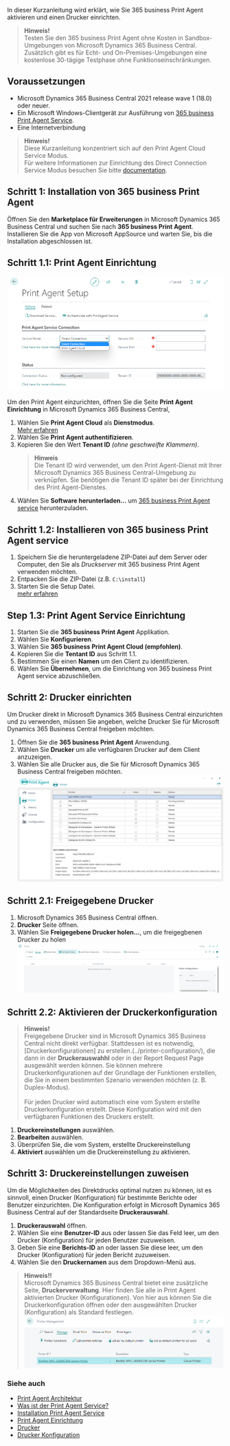 In dieser Kurzanleitung wird erklärt, wie Sie 365 business Print Agent aktivieren und einen Drucker einrichten.

> **Hinweis!**<br>Testen Sie den 365 business Print Agent ohne Kosten in Sandbox-Umgebungen von Microsoft Dynamics 365 Business Central. Zusätzlich gibt es für Echt- und On-Premises-Umgebungen eine kostenlose 30-tägige Testphase ohne Funktionseinschränkungen.

## Voraussetzungen

 - Microsoft Dynamics 365 Business Central 2021 release wave 1 (18.0) oder neuer.
 - Ein Microsoft Windows-Clientgerät zur Ausführung von [365 business Print Agent Service](../print-agent-client-whatis).
 - Eine Internetverbindung

> **Hinweis!**<br>Diese Kurzanleitung konzentriert sich auf den Print Agent Cloud Service Modus.<br>Für weitere Informationen zur Einrichtung des Direct Connection Service Modus besuchen Sie bitte [documentation](../setup/).

## Schritt 1: Installation von 365 business Print Agent

Öffnen Sie den **Marketplace für Erweiterungen** in Microsoft Dynamics 365 Business Central und suchen Sie nach **365 business Print Agent**.
Installieren Sie die App von Microsoft AppSource und warten Sie, bis die Installation abgeschlossen ist.

## Schritt 1.1: Print Agent Einrichtung

![Print Agent Setup](/assets/images/365-business-print-agent/e8147ed3f3a4ba5810c3843510ab68734ce904d7857a0f0b3c60b90851aeae41.png)  

Um den Print Agent einzurichten, öffnen Sie die Seite **Print Agent Einrichtung** in Microsoft Dynamics 365 Business Central,

 1. Wählen Sie **Print Agent Cloud** als **Dienstmodus**.<br>[Mehr erfahren](../print-agent-whatis/#architecture)
 2. Wählen Sie **Print Agent authentifizieren**.
 3. Kopieren Sie den Wert **Tenant ID**  _(ohne geschweifte Klammern)_.
    > **Hinweis**<br>Die Tenant ID wird verwendet, um den Print Agent-Dienst mit Ihrer Microsoft Dynamics 365 Business Central-Umgebung zu verknüpfen. Sie benötigen die Tenant ID später bei der Einrichtung des Print Agent-Dienstes.
 4. Wählen Sie **Software herunterladen...** um  [365 business Print Agent service](../print-agent-client-whatis/) herunterzuladen.

## Schritt 1.2: Installieren von 365 business Print Agent service

 1. Speichern Sie die heruntergeladene ZIP-Datei auf dem Server oder Computer, den Sie als _Druckserver_ mit 365 business Print Agent verwenden möchten.
 2. Entpacken Sie die ZIP-Datei (z.B. `C:\install`)
 3. Starten Sie die Setup Datei.<br>[mehr erfahren](../print-agent-service-installation/)

## Step 1.3: Print Agent Service Einrichtung

 1. Starten Sie die **365 business Print Agent** Applikation.
 2. Wählen Sie **Konfigurieren**.
 3. Wählen Sie **365 business Print Agent Cloud (empfohlen)**.
 4. Kopieren Sie die **Tentant ID** aus Schritt 1.1.
 5. Bestimmen Sie einen **Namen** um den Client zu identifizieren.
 6. Wählen Sie **Übernehmen**, um die Einrichtung von 365 business Print Agent service abzuschließen.

## Schritt 2: Drucker einrichten

Um Drucker direkt in Microsoft Dynamics 365 Business Central einzurichten und zu verwenden, müssen Sie angeben, welche Drucker Sie für Microsoft Dynamics 365 Business Central freigeben möchten.

 1. Öffnen Sie die  **365 business Print Agent** Anwendung.
 2. Wählen Sie **Drucker** um alle verfügbaren Drucker auf dem Client anzuzeigen.
 3. Wählen Sie alle Drucker aus, die Sie für Microsoft Dynamics 365 Business Central freigeben möchten.
    ![Shared Printer](/assets/images/365-business-print-agent/ad01eb85658694c75716cb5dbce514bd3763fb94b48e505c0288c2bcf8638737.png)  

## Schritt 2.1: Freigegebene Drucker

 1. Microsoft Dynamics 365 Business Central öffnen.
 2. **Drucker** Seite öffnen.
 3. Wählen Sie **Freigegebene Drucker holen...**, um die freigegbenen Drucker zu holen
    ![Printers page actions](/assets/images/365-business-print-agent/567d50c1f1eb153215a9880611e4bf22f762cf6e6899086d80325209fc99ce9a.png)

## Schritt 2.2: Aktivieren der Druckerkonfiguration

> **Hinweis!**<br>Freigegebene Drucker sind in Microsoft Dynamics 365 Business Central nicht direkt verfügbar. Stattdessen ist es notwendig, [Druckerkonfigurationen] zu erstellen.(../printer-configuration/), die dann in der **Druckerauswahhl** oder in der Report Request Page ausgewählt werden können. Sie können mehrere Druckerkonfigurationen auf der Grundlage der Funktionen erstellen, die Sie in einem bestimmten Szenario verwenden möchten (z. B. Duplex-Modus).<br><br>Für jeden Drucker wird automatisch eine vom System erstellte Druckerkonfiguration erstellt. Diese Konfiguration wird mit den verfügbaren Funktionen des Druckers erstellt.

 1. **Druckereinstellungen** auswählen.
 2. **Bearbeiten** auswählen.
 3. Überprüfen Sie, die vom System, erstellte Druckereinstellung
 4. **Aktiviert** auswählen um die Druckereinstellung zu aktivieren.

## Schritt 3: Druckereinstellungen zuweisen

Um die Möglichkeiten des Direktdrucks optimal nutzen zu können, ist es sinnvoll, einen Drucker (Konfiguration) für bestimmte Berichte oder Benutzer einzurichten. Die Konfiguration erfolgt in Microsoft Dynamics 365 Business Central auf der Standardseite **Druckerauswahl**.

 1. **Druckerauswahl** öffnen.  
 2. Wählen Sie eine **Benutzer-ID** aus oder lassen Sie das Feld leer, um den Drucker (Konfiguration) für jeden Benutzer zuzuweisen.
 3. Geben Sie eine **Berichts-ID** an oder lassen Sie diese leer, um den Drucker (Konfiguration) für jeden Bericht zuzuweisen.
 4. Wählen Sie den **Druckernamen** aus dem Dropdown-Menü aus.

> **Hinweis!!**<br>Microsoft Dynamics 365 Business Central bietet eine zusätzliche Seite, **Druckerverwaltung**. Hier finden Sie alle in Print Agent aktivierten Drucker (Konfigurationen). Von hier aus können Sie die Druckerkonfiguration öffnen oder den ausgewählten Drucker (Konfiguration) als Standard festlegen.<br>![picture 7](../../../../assets/images/365-business-print-agent/f66b313410695f3a550f126155fc3b9d6abf9c663c5840e9d2c1887948fbfd41.png)


### Siehe auch

 - [Print Agent Architektur](../print-agent-whatis/#architecture)
 - [Was ist der Print Agent Service?](../print-agent-client-whatis/)
 - [Installation Print Agent Service](../print-agent-service-installation/)
 - [Print Agent Einrichtung](../setup/)
 - [Drucker](../printer/)
 - [Drucker Konfiguration](../printer-configuration/)
